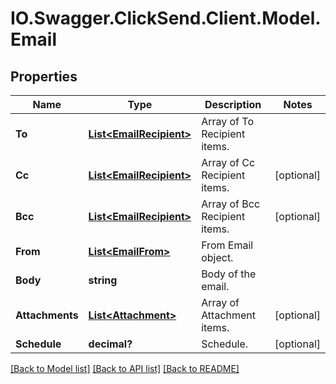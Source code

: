 # IO.Swagger.ClickSend.Client.Model.Email
## Properties

Name | Type | Description | Notes
------------ | ------------- | ------------- | -------------
**To** | [**List&lt;EmailRecipient&gt;**](EmailRecipient.md) | Array of To Recipient items. | 
**Cc** | [**List&lt;EmailRecipient&gt;**](EmailRecipient.md) | Array of Cc Recipient items. | [optional] 
**Bcc** | [**List&lt;EmailRecipient&gt;**](EmailRecipient.md) | Array of Bcc Recipient items. | [optional] 
**From** | [**List&lt;EmailFrom&gt;**](EmailFrom.md) | From Email object. | 
**Body** | **string** | Body of the email. | 
**Attachments** | [**List&lt;Attachment&gt;**](Attachment.md) | Array of Attachment items. | [optional] 
**Schedule** | **decimal?** | Schedule. | [optional] 

[[Back to Model list]](../README.md#documentation-for-models) [[Back to API list]](../README.md#documentation-for-api-endpoints) [[Back to README]](../README.md)

